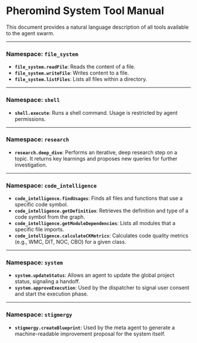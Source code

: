 # Pheromind System Tool Manual

This document provides a natural language description of all tools available to the agent swarm.

---

### **Namespace: `file_system`**

- **`file_system.readFile`**: Reads the content of a file.
- **`file_system.writeFile`**: Writes content to a file.
- **`file_system.listFiles`**: Lists all files within a directory.

---

### **Namespace: `shell`**

- **`shell.execute`**: Runs a shell command. Usage is restricted by agent permissions.

---

### **Namespace: `research`**

- **`research.deep_dive`**: Performs an iterative, deep research step on a topic. It returns key learnings and proposes new queries for further investigation.

---

### **Namespace: `code_intelligence`**

- **`code_intelligence.findUsages`**: Finds all files and functions that use a specific code symbol.
- **`code_intelligence.getDefinition`**: Retrieves the definition and type of a code symbol from the graph.
- **`code_intelligence.getModuleDependencies`**: Lists all modules that a specific file imports.
- **`code_intelligence.calculateCKMetrics`**: Calculates code quality metrics (e.g., WMC, DIT, NOC, CBO) for a given class.

---

### **Namespace: `system`**

- **`system.updateStatus`**: Allows an agent to update the global project status, signaling a handoff.
- **`system.approveExecution`**: Used by the dispatcher to signal user consent and start the execution phase.

---

### **Namespace: `stigmergy`**

- **`stigmergy.createBlueprint`**: Used by the meta agent to generate a machine-readable improvement proposal for the system itself.
